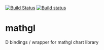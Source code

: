 [![Build Status](https://travis-ci.org/symmetryinvestments/mathgl.svg?branch=master)](https://travis-ci.org/symmetryinvestments/mathgl)
[![Build status](https://ci.appveyor.com/api/projects/status/wq0ahj7mt67pj2b3/branch/master?svg=true)](https://ci.appveyor.com/project/Laeeth/mathgl/branch/master)

# mathgl
D bindings / wrapper for mathgl chart library
